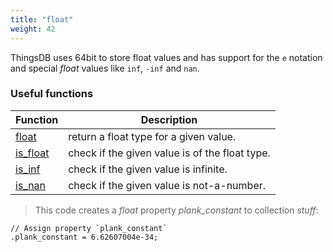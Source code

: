 ```yaml
---
title: "float"
weight: 42
---
```


ThingsDB uses 64bit to store float values and has support for the `e` notation and
special *float* values like `inf`, `-inf` and `nan`.

### Useful functions

Function | Description
------ | -----------
[float](../../collection-api/float) | return a float type for a given value.
[is_float](../../collection-api/is_float) | check if the given value is of the float type.
[is_inf](../../collection-api/is_inf) | check if the given value is infinite.
[is_nan](../../collection-api/is_nan) | check if the given value is not-a-number.

> This code creates a *float* property *plank_constant* to collection *stuff*:

```thingsdb,should_pass
// Assign property `plank_constant`
.plank_constant = 6.62607004e-34;
```

